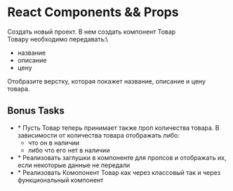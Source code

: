# React Components && Props

Создать новый проект. В нем создать компонент Товар\
Товару необходимо передавать:\

- название
- описание
- цену

Отобразите верстку, которая покажет название, описание и цену товара.

## Bonus Tasks

- \* Пусть Товар теперь принимает также проп количества товара. В зависимости от количества товара отображать либо:
  - что он в наличии
  - либо что его нет в наличии
- \* Реализовать заглушки в компоненте для пропсов и отображать их, если некоторые данные не передали
- \* Реализовать Комопонент Товар как через классовый так и через функциональный компонент
